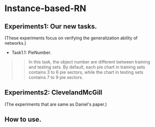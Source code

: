 # Instance-based-RN

## Experiments1: Our new tasks. 
(These experiments focus on verifying the generalization ability of networks.)

* Task1.1: PieNumber.
>> In this task, the object number are different between training and testing sets. By default, each pie chart in training sets contains 3 to 6 pie sectors, while the chart in testing sets contains 7 to 9 pie sectors.




## Experiments2: ClevelandMcGill
(The experiments that are same as Daniel's paper.)

## How to use.

